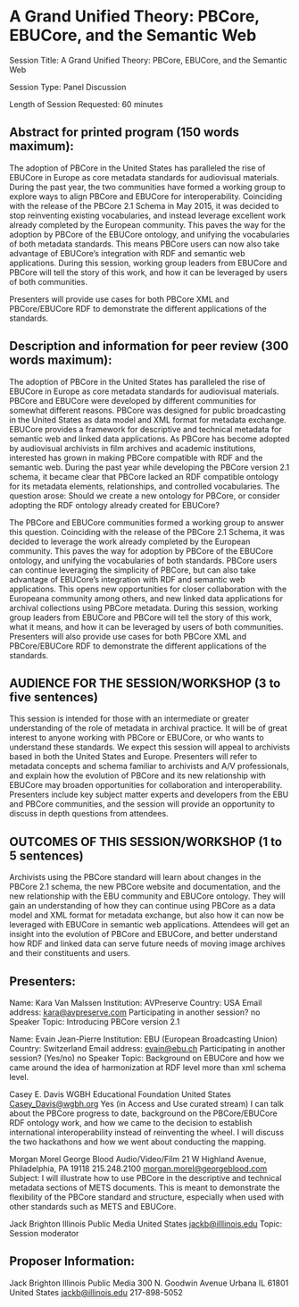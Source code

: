 # A Grand Unified Theory: PBCore, EBUCore, and the Semantic Web

Session Title: A Grand Unified Theory: PBCore, EBUCore, and the Semantic Web

Session Type: Panel Discussion

Length of Session Requested: 60 minutes

## Abstract for printed program (150 words maximum): 

The adoption of PBCore in the United States has paralleled the rise of EBUCore in Europe as core metadata standards for audiovisual materials. During the past year, the two communities have formed a working group to explore ways to align PBCore and EBUCore for interoperability. Coinciding with the release of the PBCore 2.1 Schema in May 2015, it was decided to stop reinventing existing vocabularies, and instead leverage excellent work already completed by the European community. This paves the way for the adoption by PBCore of the EBUCore ontology, and unifying the vocabularies of both metadata standards. This means PBCore users can now also take advantage of EBUCore’s integration with RDF and semantic web applications. During this session, working group leaders from EBUCore and PBCore will tell the story of this work, and how it can be leveraged by users of both communities.

Presenters will provide use cases for both PBCore XML and PBCore/EBUCore RDF to demonstrate the different applications of the standards.

## Description and information for peer review (300 words maximum):

The adoption of PBCore in the United States has paralleled the rise of EBUCore in Europe as core metadata standards for audiovisual materials. PBCore and EBUCore were developed by different communities for somewhat different reasons. PBCore was  designed for public broadcasting in the United States as  data model and XML format for metadata exchange. EBUCore provides a framework for descriptive and technical metadata for semantic web and linked data applications. As PBCore has become adopted by audiovisual archivists in film archives and academic institutions, interested has grown in making PBCore compatible with RDF and the semantic web. During the past year while developing the PBCore version 2.1 schema, it became clear that PBCore lacked an RDF compatible ontology for its metadata elements, relationships, and controlled vocabularies. The question arose: Should we create a new ontology for PBCore, or consider adopting the RDF ontology already created for EBUCore? 

The PBCore and EBUCore communities formed a working group to answer this question. Coinciding with the release of the PBCore 2.1 Schema, it was decided to leverage the work already completed by the European community. This paves the way for adoption by PBCore of the EBUCore ontology, and unifying the vocabularies of both standards. PBCore users can continue leveraging the simplicity of PBCore, but can also take advantage of EBUCore’s integration with RDF and semantic web applications. This opens new opportunities for closer collaboration with the Europeana community among others, and new linked data applications for archival collections using PBCore metadata. During this session, working group leaders from EBUCore and PBCore will tell the story of this work, what it means, and how it can be leveraged by users of both communities. Presenters will also provide use cases for both PBCore XML and PBCore/EBUCore RDF to demonstrate the different applications of the standards.

## AUDIENCE FOR THE SESSION/WORKSHOP (3 to five sentences)

This session is intended for those with an intermediate or greater understanding of the role of metadata in archival practice. It will be of great interest to anyone working with PBCore or EBUCore, or who wants to understand these standards. We expect this session will appeal to archivists based in both the United States and Europe. Presenters will refer to metadata concepts and schema familiar to archivists and A/V professionals, and explain how the evolution of PBCore and its new relationship with EBUCore may broaden opportunities for collaboration and interoperability. Presenters include key subject matter experts and developers from the EBU and PBCore communities, and the session will provide an opportunity to discuss in depth questions from attendees.

## OUTCOMES OF THIS SESSION/WORKSHOP (1 to 5 sentences)

Archivists using the PBCore standard will learn about changes in the PBCore 2.1 schema, the new PBCore website and documentation, and the new relationship with the EBU community and EBUCore ontology. They will gain an understanding of how they can continue using PBCore as a data model and XML format for metadata exchange, but also how it can now be leveraged with EBUCore in semantic web applications. Attendees will get an insight into the evolution of PBCore and EBUCore, and better understand how RDF and linked data can serve future needs of moving image archives and their constituents and users.


## Presenters:

Name: Kara Van Malssen
Institution: AVPreserve
Country: USA
Email address: kara@avpreserve.com
Participating in another session? no
Speaker Topic: Introducing PBCore version 2.1

Name: Evain Jean-Pierre
Institution: EBU (European Broadcasting Union)
Country: Switzerland
Email address: evain@ebu.ch
Participating in another session? (Yes/no) no
Speaker Topic: Background on EBUCore and how we came around the idea of harmonization at RDF level more than xml schema level.

Casey E. Davis
WGBH Educational Foundation
United States
Casey_Davis@wgbh.org
Yes (in Access and Use curated stream)
I can talk about the PBCore progress to date, background on the
PBCore/EBUCore RDF ontology work, and how we came to the decision to
establish international interoperability instead of reinventing the wheel.
I will discuss the two hackathons and how we went about conducting the
mapping.

Morgan Morel
George Blood Audio/Video/Film
21 W Highland Avenue, Philadelphia, PA 19118
215.248.2100
morgan.morel@georgeblood.com
Subject: I will illustrate how to use PBCore in the descriptive and technical metadata sections of METS documents. This is meant to demonstrate the flexibility of the PBCore standard and structure, especially when used with other standards such as METS and EBUCore.



Jack Brighton
Illinois Public Media
United States
jackb@illlinois.edu
Topic: Session moderator


## Proposer Information:

Jack Brighton
Illinois Public Media
300 N. Goodwin Avenue
Urbana
IL
61801
United States
jackb@illinois.edu
217-898-5052




